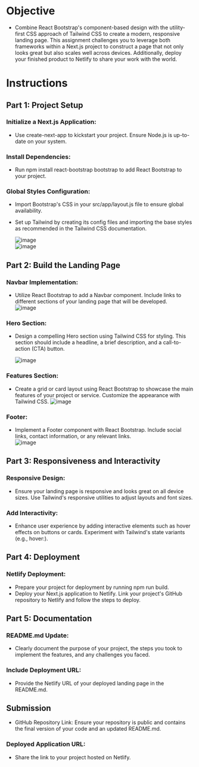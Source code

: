 # Objective  
- Combine React Bootstrap's component-based design with the utility-first CSS approach of Tailwind CSS to create a modern, responsive landing page. This assignment challenges you to leverage both frameworks within a Next.js project to construct a page that not only looks great but also scales well across devices. Additionally, deploy your finished product to Netlify to share your work with the world.

# Instructions  
## Part 1: Project Setup  
### Initialize a Next.js Application:  
  
- Use create-next-app to kickstart your project. Ensure Node.js is up-to-date on your system.
  
### Install Dependencies:  
  
- Run npm install react-bootstrap bootstrap to add React Bootstrap to your project.
  
### Global Styles Configuration:  
  
- Import Bootstrap's CSS in your src/app/layout.js file to ensure global availability.
- Set up Tailwind by creating its config files and importing the base styles as recommended in the Tailwind CSS documentation.
  
  ![image](https://github.com/rja87sd/l3-w3-d3-assignment/assets/145504216/a40e15e4-d781-47b2-ab4e-ee1656e7878a)  
  ![image](https://github.com/rja87sd/l3-w3-d3-assignment/assets/145504216/12bc2d98-257c-41a0-ae36-5ce118bea342)  
  
## Part 2: Build the Landing Page  
### Navbar Implementation:  
  
- Utilize React Bootstrap to add a Navbar component. Include links to different sections of your landing page that will be developed.  
![image](https://github.com/rja87sd/l3-w3-d3-assignment/assets/145504216/5682ad84-ab19-453a-93a3-26cb8faf1464)  
  
### Hero Section:  
  
- Design a compelling Hero section using Tailwind CSS for styling. This section should include a headline, a brief description, and a call-to-action (CTA) button.

  ![image](https://github.com/rja87sd/l3-w3-d3-assignment/assets/145504216/d81145a8-7111-4db7-ac06-f7294eac743f)  
### Features Section:
  
- Create a grid or card layout using React Bootstrap to showcase the main features of your project or service. Customize the appearance with Tailwind CSS.
![image](https://github.com/rja87sd/l3-w3-d3-assignment/assets/145504216/f0906e17-6ff1-45fa-a7a1-fbf7e9fd9aeb)  
  
### Footer:  
  
- Implement a Footer component with React Bootstrap. Include social links, contact information, or any relevant links.  
![image](https://github.com/rja87sd/l3-w3-d3-assignment/assets/145504216/3c114560-30a0-498f-b709-74904d4efcd5)  
  
## Part 3: Responsiveness and Interactivity  
### Responsive Design:  
  
- Ensure your landing page is responsive and looks great on all device sizes. Use Tailwind's responsive utilities to adjust layouts and font sizes.
  
### Add Interactivity:  
  
- Enhance user experience by adding interactive elements such as hover effects on buttons or cards. Experiment with Tailwind's state variants (e.g., hover:).
  
## Part 4: Deployment  
### Netlify Deployment:  
- Prepare your project for deployment by running npm run build.
- Deploy your Next.js application to Netlify. Link your project's GitHub repository to Netlify and follow the steps to deploy.
## Part 5: Documentation  
### README.md Update:  
- Clearly document the purpose of your project, the steps you took to implement the features, and any challenges you faced.
### Include Deployment URL:  
- Provide the Netlify URL of your deployed landing page in the README.md.
## Submission  
- GitHub Repository Link: Ensure your repository is public and contains the final version of your code and an updated README.md.
### Deployed Application URL:   
- Share the link to your project hosted on Netlify.
